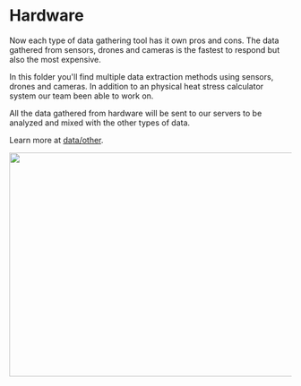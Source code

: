 # Hardware

Now each type of data gathering tool has it own pros and cons. The data gathered from sensors, drones and cameras is the fastest to respond but also the most expensive.

In this folder you'll find multiple data extraction methods using sensors, drones and cameras. In addition to an physical heat stress calculator system our team been able to work on.

All the data gathered from hardware will be sent to our servers to be analyzed and mixed with the other types of data.

Learn more at <a href="https://github.com/usmhic/Warmning/blob/main/data/hardware/other"> data/other</a>.

<p align="center">
  <img width="800" height="400" src="https://github.com/usmhic/Warmning/blob/main/res/img/sensor_prototype/sensor.jpg">
</p
